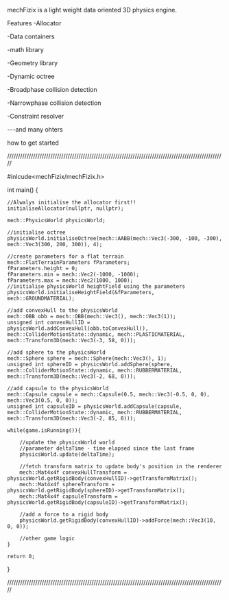 mechFizix is a light weight data oriented 3D physics engine.

Features
-Allocator

-Data containers

-math library

-Geometry library

-Dynamic octree

-Broadphase collision detection

-Narrowphase collision detection

-Constraint resolver

---and many ohters

how to get started 


/////////////////////////////////////////////////////////////////////////////////////////////////////


#inlcude<mechFizix/mechFizix.h>

int main()
{

	//Alwalys initialise the allocator first!!
	initialiseAllocator(nullptr, nullptr);
	
	mech::PhysicsWorld physicsWorld;
	
	//initialise octree 
	physicsWorld.initialiseOctree(mech::AABB(mech::Vec3(-300, -100, -300), mech::Vec3(300, 200, 300)), 4);

	//create parameters for a flat terrain
	mech::FlatTerrainParameters fParameters;
	fParameters.height = 0;
	fParameters.min = mech::Vec2(-1000, -1000);
	fParameters.max = mech::Vec2(1000, 1000);
	//initialise physicsWorld heightField using the parameters
	physicsWorld.initialiseHeightField(&fParameters, mech::GROUNDMATERIAL);
	
	//add convexHull to the physicsWorld
	mech::OBB obb = mech::OBB(mech::Vec3(), mech::Vec3(1));
	unsigned int convexHullID = physicsWorld.addConvexHull(obb.toConvexHull(), mech::ColliderMotionState::dynamic, mech::PLASTICMATERIAL, mech::Transform3D(mech::Vec3(-3, 58, 0)));
	
	//add sphere to the physicsWorld
	mech::Sphere sphere = mech::Sphere(mech::Vec3(), 1);
	unsigned int sphereID = physicsWorld.addSphere(sphere, mech::ColliderMotionState::dynamic, mech::RUBBERMATERIAL, mech::Transform3D(mech::Vec3(-2, 68, 0)));
	
	//add capsule to the physicsWorld
	mech::Capsule capsule = mech::Capsule(0.5, mech::Vec3(-0.5, 0, 0), mech::Vec3(0.5, 0, 0));
	unsigned int capsuleID = physicsWorld.addCapsule(capsule, mech::ColliderMotionState::dynamic, mech::RUBBERMATERIAL, mech::Transform3D(mech::Vec3(-2, 85, 0)));
	
	while(game.isRunning()){
		
		//update the physicsWorld world 
		//parameter deltaTime - time elapsed since the last frame
		physicsWorld.update(deltaTime);
		
		//fetch transform matrix to update body's position in the renderer
		mech::Mat4x4f convexHullTransform = physicsWorld.getRigidBody(convexHullID)->getTransformMatrix();
		mech::Mat4x4f sphereTransform = physicsWorld.getRigidBody(sphereID)->getTransformMatrix();
		mech::Mat4x4f capsuleTransform = physicsWorld.getRigidBody(capsuleID)->getTransformMatrix();
		 
		//add a force to a rigid body
		physicsWorld.getRigidBody(convexHullID)->addForce(mech::Vec3(10, 0, 0));
		
		//other game logic
	}
	
	return 0;
}


/////////////////////////////////////////////////////////////////////////////////////////////////////
